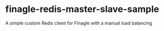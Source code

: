 # finagle-redis-master-slave-sample
A simple custom Redis client for Finagle with a manual load balancing
